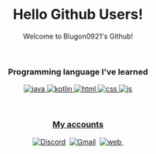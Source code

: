 <p align="center">
<!--   <img width="120px" src="/mooooooon_round.png" align="center" alt="namnyang" /> -->
  <h1 align="center">Hello Github Users!</h2>
  <p align="center">Welcome to Blugon0921's Github!</p>
</p>

<br>

<h3 class="language" align="center">Programming language I've learned</h3>

<p align="center">
  <a href="https://ko.wikipedia.org/wiki/자바_(프로그래밍_언어)"><img src="https://img.shields.io/badge/Java-007396?style=flat-square&logoColor=white&logo=Java" alt="java"/>
  <a href="https://ko.wikipedia.org/wiki/코틀린_(프로그래밍_언어)"><img src="https://lglglink.ga/JBZHIR" alt="kotlin"/>
  <a href="https://ko.wikipedia.org/wiki/HTML"><img src="https://img.shields.io/badge/HTML-E34F26?style=flat-square&logoColor=white&logo=HTML5" alt="html"/>
  <a href="https://ko.wikipedia.org/wiki/CSS"><img src="https://img.shields.io/badge/CSS-1572B6?style=flat-square&logoColor=white&logo=CSS3" alt="css"/>
  <a href="https://ko.wikipedia.org/wiki/자바스크립트"><img src="https://img.shields.io/badge/JS-F7DF1E?style=flat-square&logoColor=white&logo=JavaScript" alt="js"/>
</p>

<br>

<h3 align="center">My accounts</h3>

<p align="center">
  <a href="https://discord.com/users/602076166999769099"><img src="https://img.shields.io/badge/Discord-7289DA?style=for-the-badge&logoColor=white&logo=Discord" alt="Discord"/></a>&nbsp;
  <a href="mailto:blugon0921@gmail.com"><img src="https://img.shields.io/badge/Gmail-EA4335?style=for-the-badge&logoColor=white&logo=Gmail" alt="Gmail"/></a>&nbsp;
  <a href="https://blugon0921.tk"><img src="https://img.shields.io/badge/Web-4285F4?style=for-the-badge&logoColor=white&logo=Google-Chrome" alt="web"/>&nbsp;
</p>
